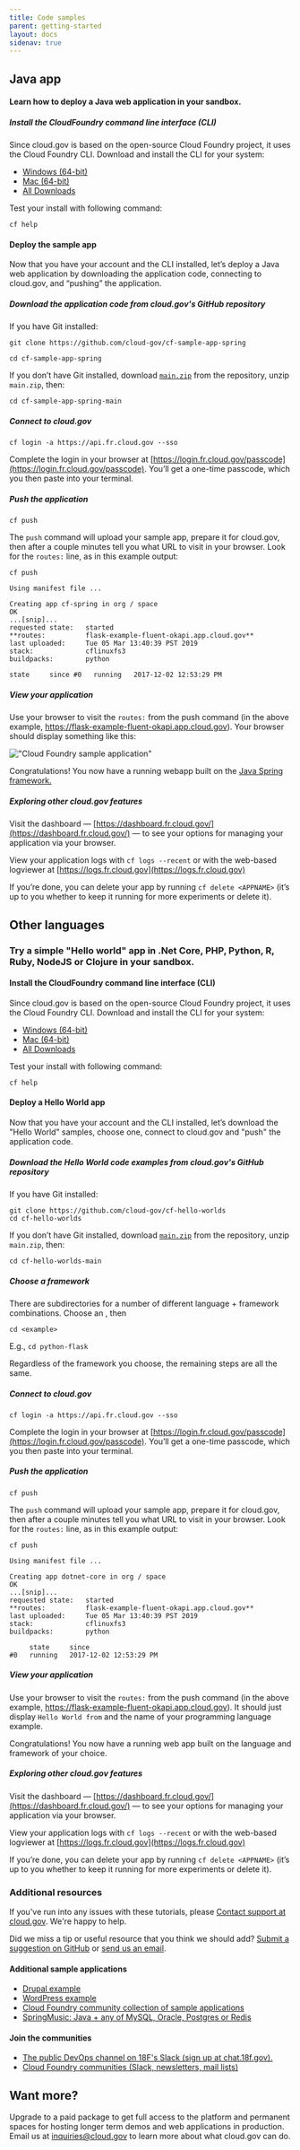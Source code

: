 ```yaml
---
title: Code samples
parent: getting-started
layout: docs
sidenav: true
---
```


##  Java app   

#### Learn how to deploy a Java web application in your sandbox. 

##### Install the CloudFoundry command line interface (CLI)

Since cloud.gov is based on the open-source Cloud Foundry project, it uses the Cloud Foundry CLI. Download and install the CLI for your system:

* [Windows (64-bit)](https://cli.run.pivotal.io/stable?release=windows64&source=github)
* [Mac (64-bit)](https://cli.run.pivotal.io/stable?release=macosx64&source=github)
* [All Downloads](https://github.com/cloudfoundry/cli#downloads)

Test your install with following command:

`cf help`

#### Deploy the sample app

Now that you have your account and the CLI installed, let’s deploy a Java web application by downloading the application code, connecting to cloud.gov, and “pushing” the application.

##### Download the application code from cloud.gov's GitHub repository

If you have Git installed:

`git clone https://github.com/cloud-gov/cf-sample-app-spring`

`cd cf-sample-app-spring`

If you don’t have Git installed, download [`main.zip`](https://github.com/cloud-gov/cf-sample-app-spring/archive/main.zip) from the repository, unzip `main.zip`, then:

`cd cf-sample-app-spring-main`

##### Connect to cloud.gov

`cf login -a https://api.fr.cloud.gov --sso`

Complete the login in your browser at [https://login.fr.cloud.gov/passcode](https://login.fr.cloud.gov/passcode). You’ll get a one-time passcode, which you then paste into your terminal.

##### Push the application

`cf push`

The `push` command will upload your sample app, prepare it for cloud.gov, then after a couple minutes tell you what URL to visit in your browser. Look for the `routes:` line, as in this example output:

`cf push`

```
Using manifest file ...

Creating app cf-spring in org / space
OK
...[snip]...
requested state:   started
**routes:          flask-example-fluent-okapi.app.cloud.gov**
last uploaded:     Tue 05 Mar 13:40:39 PST 2019
stack:             cflinuxfs3
buildpacks:        python

state     since #0   running   2017-12-02 12:53:29 PM
```

##### View your application

Use your browser to visit the `routes:` from the push command (in the above example, https://flask-example-fluent-okapi.app.cloud.gov). Your browser should display something like this:

!["Cloud Foundry sample application"]({{site.baseurl}}/assets/img/cf-spring-sample-app.png)

Congratulations! You now have a running webapp built on the [Java Spring framework.](https://spring.io)

##### Exploring other cloud.gov features

Visit the dashboard — [https://dashboard.fr.cloud.gov/](https://dashboard.fr.cloud.gov/) — to see your options for managing your application via your browser.

View your application logs with `cf logs --recent` or with the web-based logviewer at [https://logs.fr.cloud.gov](https://logs.fr.cloud.gov)

If you’re done, you can delete your app by running `cf delete <APPNAME>` (it’s up to you whether to keep it running for more experiments or delete it).

##  Other languages   

### Try a simple "Hello world" app in .Net Core, PHP, Python, R, Ruby, NodeJS or Clojure in your sandbox. 

#### Install the CloudFoundry command line interface (CLI)

Since cloud.gov is based on the open-source Cloud Foundry project, it uses the Cloud Foundry CLI. Download and install the CLI for your system:

*   [Windows (64-bit)](https://cli.run.pivotal.io/stable?release=windows64&source=github)
*   [Mac (64-bit)](https://cli.run.pivotal.io/stable?release=macosx64&source=github)
*   [All Downloads](https://github.com/cloudfoundry/cli#downloads)

Test your install with following command:

`cf help`

#### Deploy a Hello World app

Now that you have your account and the CLI installed, let’s download the "Hello World" samples, choose one, connect to cloud.gov and "push" the application code.

##### Download the Hello World code examples from cloud.gov's GitHub repository

If you have Git installed:

```
git clone https://github.com/cloud-gov/cf-hello-worlds
cd cf-hello-worlds
```

If you don’t have Git installed, download [`main.zip`](https://github.com/cloud-gov/cf-hello-worlds/archive/main.zip) from the repository, unzip `main.zip`, then:

`cd cf-hello-worlds-main`

##### Choose a framework

There are subdirectories for a number of different language + framework combinations. Choose an <example>, then

`cd <example>`

E.g., `cd python-flask`

Regardless of the framework you choose, the remaining steps are all the same.

##### Connect to cloud.gov

`cf login -a https://api.fr.cloud.gov --sso`

Complete the login in your browser at [https://login.fr.cloud.gov/passcode](https://login.fr.cloud.gov/passcode). You’ll get a one-time passcode, which you then paste into your terminal.

##### Push the application

`cf push`

The `push` command will upload your sample app, prepare it for cloud.gov, then after a couple minutes tell you what URL to visit in your browser. Look for the `routes:` line, as in this example output:

`cf push`

```
Using manifest file ...

Creating app dotnet-core in org / space
OK
...[snip]...
requested state:   started
**routes:          flask-example-fluent-okapi.app.cloud.gov**
last uploaded:     Tue 05 Mar 13:40:39 PST 2019
stack:             cflinuxfs3
buildpacks:        python

     state     since
#0   running   2017-12-02 12:53:29 PM
```

##### View your application

Use your browser to visit the `routes:` from the push command (in the above example, https://flask-example-fluent-okapi.app.cloud.gov). It should just display `Hello World from` and the name of your programming language example.

Congratulations! You now have a running web app built on the language and framework of your choice.

##### Exploring other cloud.gov features

Visit the dashboard — [https://dashboard.fr.cloud.gov/](https://dashboard.fr.cloud.gov/) — to see your options for managing your application via your browser.

View your application logs with `cf logs --recent` or with the web-based logviewer at [https://logs.fr.cloud.gov](https://logs.fr.cloud.gov)

If you’re done, you can delete your app by running `cf delete <APPNAME>` (it’s up to you whether to keep it running for more experiments or delete it).

### Additional resources

If you've run into any issues with these tutorials, please [Contact support at cloud.gov](mailto:support@cloud.gov). We're happy to help.

Did we miss a tip or useful resource that you think we should add? [Submit a suggestion on GitHub](https://github.com/cloud-gov/cg-site/issues/new) or [send us an email](mailto:inquiries@cloud.gov?subject=%5BSuggestion%5D%20&body=%0A%0A%0A%0ARefcode:%20quickstart).

#### Additional sample applications

*   [Drupal example](https://github.com/18F/cf-ex-drupal8/)
*   [WordPress example](https://github.com/18F/cf-ex-wordpress)
*   [Cloud Foundry community collection of sample applications](https://github.com/cloudfoundry-samples)
*   [SpringMusic: Java + any of MySQL, Oracle, Postgres or Redis](https://github.com/cloudfoundry-samples/spring-music)

#### Join the communities

*   [The public DevOps channel on 18F's Slack (sign up at chat.18f.gov).](https://chat.18f.gov/)
*   [Cloud Foundry communities (Slack, newsletters, mail lists)](https://www.cloudfoundry.org/community/)

Want more?
----------

Upgrade to a paid package to get full access to the platform and permanent spaces for hosting longer term demos and web applications in production. Email us at [inquiries@cloud.gov]({{site.inquiries_email}}) to learn more about what cloud.gov can do.